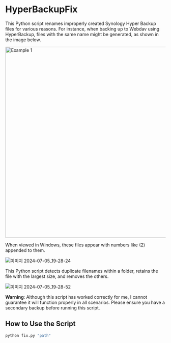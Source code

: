 # HyperBackupFix

This Python script renames improperly created Synology Hyper Backup files for various reasons.
For instance, when backing up to Webdav using HyperBackup, files with the same name might be generated, as shown in the image below.

<img src="https://github.com/KimPig/HyperBackupFix/assets/61234733/f8452448-55c4-42b8-a87e-678f5b8a4455" alt="Example 1" width="600"/>

When viewed in Windows, these files appear with numbers like (2) appended to them.

![이미지 2024-07-05_19-28-24](https://github.com/KimPig/HyperBackupFix/assets/61234733/d7c286f9-c70d-4fe2-9288-b938507d606e)

This Python script detects duplicate filenames within a folder, retains the file with the largest size, and removes the others.

![이미지 2024-07-05_19-28-52](https://github.com/KimPig/HyperBackupFix/assets/61234733/cc547e40-06e5-404c-a79d-45fc689acd96)

**Warning**: Although this script has worked correctly for me, I cannot guarantee it will function properly in all scenarios. Please ensure you have a secondary backup before running this script.

## How to Use the Script

```bash
python fix.py "path"


